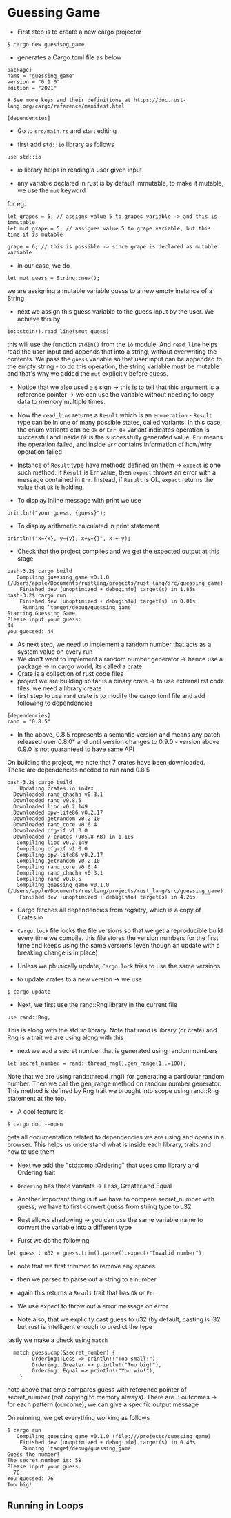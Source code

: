 # Guessing Game

- First step is to create a new cargo projector 

```
$ cargo new guesisng_game
```

- generates a Cargo.toml file as below

```
package]
name = "guessing_game"
version = "0.1.0"
edition = "2021"

# See more keys and their definitions at https://doc.rust-lang.org/cargo/reference/manifest.html

[dependencies]
```


- Go to `src/main.rs` and start editing

- first add `std::io` library as follows

```
use std::io
```

- io library helps in reading a user given input

- any variable declared in rust is by default immutable, to make it mutable, we use the `mut` keyword

for eg.

```
let grapes = 5; // assigns value 5 to grapes variable -> and this is immutable
let mut grape = 5; // assignes value 5 to grape variable, but this time it is mutable

grape = 6; // this is possible -> since grape is declared as mutable variable
```


- in our case, we do

```
let mut guess = String::new();
```

we are assigning a mutable variable guess to a new empty instance of a String


- next we assign this guess variable to the guess input by the user. We achieve this by

```
io::stdin().read_line($mut guess)
```

this will use the function `stdin()` from the `io` module. And `read_line` helps read the user input and appends that into a string, without overwriting the contents. We pass the `guess` variable so that user input can be appended to the empty string - to do this operation, the string variable must be mutable and that's why we added the `mut` explicitly before guess. 

- Notice that we also used a `$` sign -> this is to tell that this argument is a reference pointer -> we can use the variable without needing to copy data to memory multiple times.

- Now the `read_line` returns a `Result` which is an `enumeration` - `Result` type can be in one of many possible states, called variants. In this case, the enum variants can be `Ok` or `Err`. `Ok` variant indicates operation is successful and inside `Ok` is the successfully generated value. `Err` means the operation failed, and inside `Err` contains information of how/why operation failed

- Instance of `Result` type have methods defined on them -> `expect` is one such method. If `Result` is Err value, then `expect` throws an error with a message contained in `Err`. Instead, if `Result` is Ok, `expect` returns the value that `Ok` is holding.

-  To display inline message with print we use

```
println!("your guess, {guess}");

```

- To display arithmetic calculated in print statement

```
println!("x={x}, y={y}, x+y={}", x + y);
```


- Check that the project compiles and we get the expected output at this stage

```
bash-3.2$ cargo build
   Compiling guessing_game v0.1.0 (/Users/apple/Documents/rustlang/projects/rust_lang/src/guessing_game)
    Finished dev [unoptimized + debuginfo] target(s) in 1.85s
bash-3.2$ cargo run
    Finished dev [unoptimized + debuginfo] target(s) in 0.01s
     Running `target/debug/guessing_game`
Starting Guessing Game
Please input your guess:
44
you guessed: 44
```


- As next step, we need to implement a random number that acts as a system value on every run
- We don't want to implement a random number generator -> hence use a package -> in cargo
world, its called a crate
- Crate is a collection of rust code files
- project we are building so far is a binary crate -> to use external rst code files, we need a library create
- first step to use `rand` crate is to modify the cargo.toml file and add following to dependencies


```
[dependencies]
rand = "0.8.5"

```

- In the above, 0.8.5 represents a semantic version and means any patch released over 0.8.0* and 
until version changes to 0.9.0 - version above 0.9.0 is not guaranteed to have same API

On building the project, we note that 7 crates have been downloaded. These are dependencies needed to run rand 0.8.5

```
bash-3.2$ cargo build
    Updating crates.io index
  Downloaded rand_chacha v0.3.1
  Downloaded rand v0.8.5
  Downloaded libc v0.2.149
  Downloaded ppv-lite86 v0.2.17
  Downloaded getrandom v0.2.10
  Downloaded rand_core v0.6.4
  Downloaded cfg-if v1.0.0
  Downloaded 7 crates (905.8 KB) in 1.10s
   Compiling libc v0.2.149
   Compiling cfg-if v1.0.0
   Compiling ppv-lite86 v0.2.17
   Compiling getrandom v0.2.10
   Compiling rand_core v0.6.4
   Compiling rand_chacha v0.3.1
   Compiling rand v0.8.5
   Compiling guessing_game v0.1.0 (/Users/apple/Documents/rustlang/projects/rust_lang/src/guessing_game)
    Finished dev [unoptimized + debuginfo] target(s) in 4.26s
```


- Cargo fetches all dependencies from regsitry, which is a copy of Crates.io
- `Cargo.lock` file locks the file versions so that we get a reproducible build every time we compile. this file stores the version numbers for the first time and keeps using the same versions (even though an update with a breaking change is in place) 

- Unless we phusically update, `Cargo.lock` tries to use the same versions

- to update crates to a new version -> we use 
```
$ cargo update		
```

- Next, we first use the rand::Rng library in the current file

```
use rand::Rng;
```
This is along with the std::io library. Note that rand is library (or crate) and
Rng is a trait we are using along with this



- next we add a secret number that is generated using random numbers


```
let secret_number = rand::thread_rng().gen_range(1..=100);
```

Note that we are using rand::thread_rng() for generating a particular random number. Then we call the gen_range method on random number generator. This method is defined by Rng trait we brought into scope using rand::Rng statement at the top.


- A cool feature is 

```
$ cargo doc --open
```

gets all documentation related to dependencies we are using and opens in a browser. This helps us understand what is inside each library, traits and how to use them


- Next we add the "std::cmp::Ordering" that uses cmp library and Ordering trait
- `Ordering` has three variants -> Less, Greater and Equal
- Another important thing is if we have to compare secret_number with guess, we have to first convert
guess from string type to u32
- Rust allows shadowing -> you can use the same variable name to convert the variable into a different type

- Furst we do the following

```
let guess : u32 = guess.trim().parse().expect("Invalid number");

```


- note that we first trimmed to remove any spaces
- then we parsed to parse out a string to a number
- again this returns a `Result` trait that has `Ok` or `Err`
- We use expect to throw out a error message on error


- Note also, that we explicity cast guess to u32 (by default, casting is i32 but rust is intelligent enough to predict the type

lastly we make a check using `match`

```
  match guess.cmp(&secret_number) {
        Ordering::Less => println!("Too small!"),
        Ordering::Greater => println!("Too big!"),
        Ordering::Equal => println!("You win!"),
    }
```


note above that cmp compares guess with reference pointer of secret_number (not copying to memory always). There are 3 outcomes -> for each pattern (ourcome), we can give a specific output message

On ruinning, we get everything working as follows

```
$ cargo run
   Compiling guessing_game v0.1.0 (file:///projects/guessing_game)
    Finished dev [unoptimized + debuginfo] target(s) in 0.43s
     Running `target/debug/guessing_game`
Guess the number!
The secret number is: 58
Please input your guess.
  76
You guessed: 76
Too big!
```

## Running in Loops


